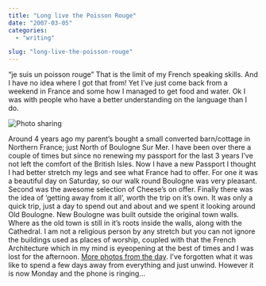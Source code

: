 ```yaml
---
title: "Long live the Poisson Rouge"
date: "2007-03-05"
categories:
  - "writing"

slug: "long-live-the-poisson-rouge"
---
```


“je suis un poisson rouge” That is the limit of my French speaking skills. And I have no idea where I got that from! Yet I’ve just come back from a weekend in France and some how I managed to get food and water. Ok I was with people who have a better understanding on the language than I do.

![Photo sharing](/images/410401969.jpg)

Around 4 years ago my parent’s bought a small converted barn/cottage in Northern France; just North of Boulogne Sur Mer. I have been over there a couple of times but since no renewing my passport for the last 3 years I’ve not left the comfort of the British Isles. Now I have a new Passport I thought I had better stretch my legs and see what France had to offer. For one it was a beautiful day on Saturday, so our walk round Boulogne was very pleasant. Second was the awesome selection of Cheese’s on offer. Finally there was the idea of ‘getting away from it all’, worth the trip on it’s own. It was only a quick trip, just a day to spend out and about and we spent it looking around Old Boulogne. New Boulogne was built outside the original town walls. Where as the old town is still in it’s roots inside the walls, along with the Cathedral. I am not a religious person by any stretch but you can not ignore the buildings used as places of worship, coupled with that the French Architecture which in my mind is eyeopening at the best of times and I was lost for the afternoon. [More photos from the day](https://www.flickr.com/photos/funkylarma/sets/72157594569874798/). I’ve forgotten what it was like to spend a few days away from everything and just unwind. However it is now Monday and the phone is ringing…
